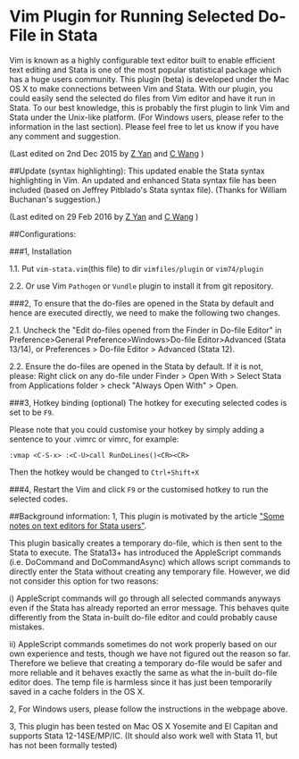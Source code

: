 # Vim Plugin for Running Selected Do-File in Stata

Vim is known as a highly configurable text editor built to enable efficient text editing and Stata is one of the most popular statistical package which has a huge users community. This plugin (beta) is developed under the Mac OS X to make connections between Vim and Stata. With our plugin, you could easily send the selected do files from Vim editor and have it run in Stata. To our best knowledge, this is probably the first plugin to link Vim and Stata under the Unix-like platform. (For Windows users, please refer to the information in the last section). Please feel free to let us know if you have any comment and suggestion.

(Last edited on 2nd Dec 2015 by [Z Yan](mailto:helloyzz@gmail.com) and [C Wang](mailto:flora7819@gmail.com) )

##Update (syntax highlighting):
This updated enable the Stata syntax highlighting in Vim. An updated and enhanced Stata syntax file has been included (based on Jeffrey Pitblado's Stata syntax file). (Thanks for William Buchanan's suggestion.)

(Last edited on 29 Feb 2016 by [Z Yan](mailto:helloyzz@gmail.com) and [C Wang](mailto:flora7819@gmail.com) )


##Configurations:

###1, Installation

1.1. Put `vim-stata.vim`(this file) to dir `vimfiles/plugin` or `vim74/plugin`

2.2. Or use Vim `Pathogen` or `Vundle` plugin to install it from git repository. 

###2, To ensure that the do-files are opened in the Stata by default and hence are executed  directly, we need to make the following two changes.

2.1. Uncheck the "Edit do-files opened from the Finder in Do-file Editor" in Preference>General Preference>Windows>Do-file Editor>Advanced (Stata 13/14), or Preferences > Do-file Editor > Advanced (Stata 12).

2.2. Ensure the do-files are opened in the Stata by default. If it is not, please:
Right click on any do-file under Finder > Open With > Select Stata from Applications folder > check "Always Open With" > Open.

###3, Hotkey binding (optional)
The hotkey for executing selected codes is set to be `F9`.

Please note that you could customise your hotkey by simply adding a sentence to your .vimrc or vimrc, for example:

    :vmap <C-S-x> :<C-U>call RunDoLines()<CR><CR>

Then the hotkey would be changed to `Ctrl+Shift+X`

###4, Restart the Vim and click `F9` or the customised hotkey to run the selected codes.

##Background information:
1, This plugin is motivated by the article ["Some notes on text editors for Stata users"](http://fmwww.bc.edu/repec/bocode/t/textEditors.html#vim).

This plugin basically creates a temporary do-file, which is then sent to the Stata to execute.
The Stata13+ has introduced the AppleScript commands (i.e. DoCommand and DoCommandAsync) which allows script commands to directly enter the Stata without creating any temporary file. However, we did not consider this option for two reasons:
 		   
i) AppleScript commands will go through all selected commands anyways even if the Stata has already reported an error message. This behaves quite differently from the Stata in-built do-file editor and could probably cause mistakes.
 		
ii) AppleScript commands sometimes do not work properly based on our own experience and tests, though we have not figured out the reason so far. Therefore we believe that creating a temporary do-file would be safer and more reliable and it behaves exactly the same as what the in-built do-file editor does. The temp file is harmless since it has just been temporarily saved in a cache folders in the OS X.
 			
2, For Windows users, please follow the instructions in the webpage above.
        
3, This plugin has been tested on Mac OS X Yosemite and El Capitan and supports Stata 12-14SE/MP/IC. (It should also work well with Stata 11, but has not been formally tested)
